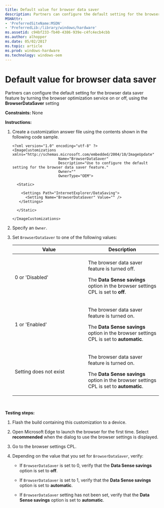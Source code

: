```yaml
---
title: Default value for browser data saver
description: Partners can configure the default setting for the browser data saver feature by turning the browser optimization service on or off, using the BrowserDataSaver setting.
MSHAttr:
- 'PreferredSiteName:MSDN'
- 'PreferredLib:/library/windows/hardware'
ms.assetid: c94bf233-fb40-4386-939e-c4fc4ecb4cbb
ms.author: alhopper
ms.date: 05/02/2017
ms.topic: article
ms.prod: windows-hardware
ms.technology: windows-oem
---
```


# Default value for browser data saver


Partners can configure the default setting for the browser data saver feature by turning the browser optimization service on or off, using the **BrowserDataSaver** setting

<a href="" id="constraints---none"></a>**Constraints:** None  

<a href="" id="instructions-"></a>**Instructions:**  
1.  Create a customization answer file using the contents shown in the following code sample.

    ``` syntax
    <?xml version="1.0" encoding="utf-8" ?>  
    <ImageCustomizations xmlns="http://schemas.microsoft.com/embedded/2004/10/ImageUpdate"  
                         Name="BrowserDataSaver"  
                         Description="Use to configure the default setting for the browser data saver feature."  
                         Owner=""  
                         OwnerType="OEM"> 
      
      <Static>  

        <Settings Path="InternetExplorer/DataSaving">  
          <Setting Name="BrowserDataSaver" Value="" /> 
       </Settings>  

      </Static>

    </ImageCustomizations>
    ```

2.  Specify an `Owner`.

3.  Set `BrowserDataSaver` to one of the following values:

    <table>
    <colgroup>
    <col width="50%" />
    <col width="50%" />
    </colgroup>
    <thead>
    <tr class="header">
    <th>Value</th>
    <th>Description</th>
    </tr>
    </thead>
    <tbody>
    <tr class="odd">
    <td><p>0 or 'Disabled'</p></td>
    <td><p>The browser data saver feature is turned off.</p>
    <p>The <strong>Data Sense savings</strong> option in the browser settings CPL is set to <strong>off</strong>.</p></td>
    </tr>
    <tr class="even">
    <td><p>1 or 'Enabled'</p></td>
    <td><p>The browser data saver feature is turned on.</p>
    <p>The <strong>Data Sense savings</strong> option in the browser settings CPL is set to <strong>automatic</strong>.</p></td>
    </tr>
    <tr class="odd">
    <td><p>Setting does not exist</p></td>
    <td><p>The browser data saver feature is turned on.</p>
    <p>The <strong>Data Sense savings</strong> option in the browser settings CPL is set to <strong>automatic</strong>.</p></td>
    </tr>
    </tbody>
    </table>

     

<a href="" id="testing-steps-"></a>**Testing steps:**  
1.  Flash the build containing this customization to a device.

2.  Open Microsoft Edge to launch the browser for the first time. Select **recommended** when the dialog to use the browser settings is displayed.

3.  Go to the browser settings CPL.

4.  Depending on the value that you set for `BrowserDataSaver`, verify:

    -   If `BrowserDataSaver` is set to 0, verify that the **Data Sense savings** option is set to **off**.

    -   If `BrowserDataSaver` is set to 1, verify that the **Data Sense savings** option is set to **automatic**.

    -   If `BrowserDataSaver` setting has not been set, verify that the **Data Sense savings** option is set to **automatic**.

 

 






